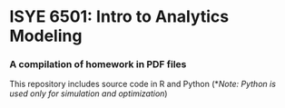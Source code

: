 # ISYE 6501: Intro to Analytics Modeling
###  A compilation of homework in PDF files
This repository includes source code in R and Python (**Note: Python is used only for simulation and optimization*)

